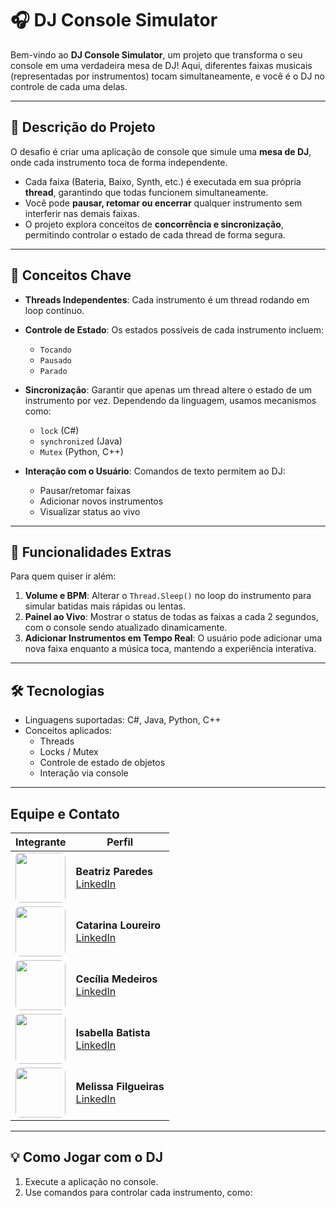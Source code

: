 # 🎧 DJ Console Simulator

Bem-vindo ao **DJ Console Simulator**, um projeto que transforma o seu console em uma verdadeira mesa de DJ! Aqui, diferentes faixas musicais (representadas por instrumentos) tocam simultaneamente, e você é o DJ no controle de cada uma delas.  

---

## 📝 Descrição do Projeto

O desafio é criar uma aplicação de console que simule uma **mesa de DJ**, onde cada instrumento toca de forma independente.  

- Cada faixa (Bateria, Baixo, Synth, etc.) é executada em sua própria **thread**, garantindo que todas funcionem simultaneamente.  
- Você pode **pausar, retomar ou encerrar** qualquer instrumento sem interferir nas demais faixas.  
- O projeto explora conceitos de **concorrência e sincronização**, permitindo controlar o estado de cada thread de forma segura.  

---

## 🎯 Conceitos Chave

- **Threads Independentes**: Cada instrumento é um thread rodando em loop contínuo.  
- **Controle de Estado**: Os estados possíveis de cada instrumento incluem:
  - `Tocando`  
  - `Pausado`  
  - `Parado`  
- **Sincronização**: Garantir que apenas um thread altere o estado de um instrumento por vez. Dependendo da linguagem, usamos mecanismos como:
  - `lock` (C#)  
  - `synchronized` (Java)  
  - `Mutex` (Python, C++)  

- **Interação com o Usuário**: Comandos de texto permitem ao DJ:
  - Pausar/retomar faixas  
  - Adicionar novos instrumentos  
  - Visualizar status ao vivo  

---

## 🚀 Funcionalidades Extras

Para quem quiser ir além:

1. **Volume e BPM**: Alterar o `Thread.Sleep()` no loop do instrumento para simular batidas mais rápidas ou lentas.  
2. **Painel ao Vivo**: Mostrar o status de todas as faixas a cada 2 segundos, com o console sendo atualizado dinamicamente.  
3. **Adicionar Instrumentos em Tempo Real**: O usuário pode adicionar uma nova faixa enquanto a música toca, mantendo a experiência interativa.  

---

## 🛠 Tecnologias

- Linguagens suportadas: C#, Java, Python, C++  
- Conceitos aplicados:
  - Threads  
  - Locks / Mutex  
  - Controle de estado de objetos  
  - Interação via console  

---

## Equipe e Contato

| Integrante | Perfil |
|------------|--------|
| <div style="width:80px; height:80px; overflow:hidden; border-radius:8px;"> <img src="https://github.com/user-attachments/assets/ab3d5f4b-1a84-4660-b6ec-bae496e9dc1a" width="80" style="object-fit:cover;"> </div> | **Beatriz Paredes** <br> [LinkedIn](https://www.linkedin.com/in/beatriz-paredes-do-nascimento-91664a182/) |
| <div style="width:80px; height:80px; overflow:hidden; border-radius:8px;"> <img src="https://github.com/user-attachments/assets/c3b643ec-ebe1-4c73-991f-b7b60d6045bb" width="80" style="object-fit:cover;"> </div> | **Catarina Loureiro** <br> [LinkedIn](https://www.linkedin.com/in/catarina-virginia-lima-loureiro-xavier-439731338/?utm_source=share&utm_campaign=share_via&utm_content=profile&utm_medium=ios_app) |
| <div style="width:80px; height:80px; overflow:hidden; border-radius:8px;"> <img src="https://github.com/user-attachments/assets/5c5ebd9a-bd8d-4600-bf45-ae54c9ccd5bc" width="80" style="object-fit:cover;"> </div> | **Cecília Medeiros** <br> [LinkedIn](https://www.linkedin.com/in/medeiroscecilia22) |
| <div style="width:80px; height:80px; overflow:hidden; border-radius:8px;"> <img src="img/isabella.jpg" width="80" style="object-fit:cover;"> </div> | **Isabella Batista** <br> [LinkedIn](https://www.linkedin.com/in/isabella-b-a096452b2/) |
| <div style="width:80px; height:80px; overflow:hidden; border-radius:8px;"> <img src="img/melissa.jpg" width="80" style="object-fit:cover;"> </div> | **Melissa Filgueiras** <br> [LinkedIn](https://www.linkedin.com/in/melissafilgueiras/) |



---

## 💡 Como Jogar com o DJ

1. Execute a aplicação no console.  
2. Use comandos para controlar cada instrumento, como:
